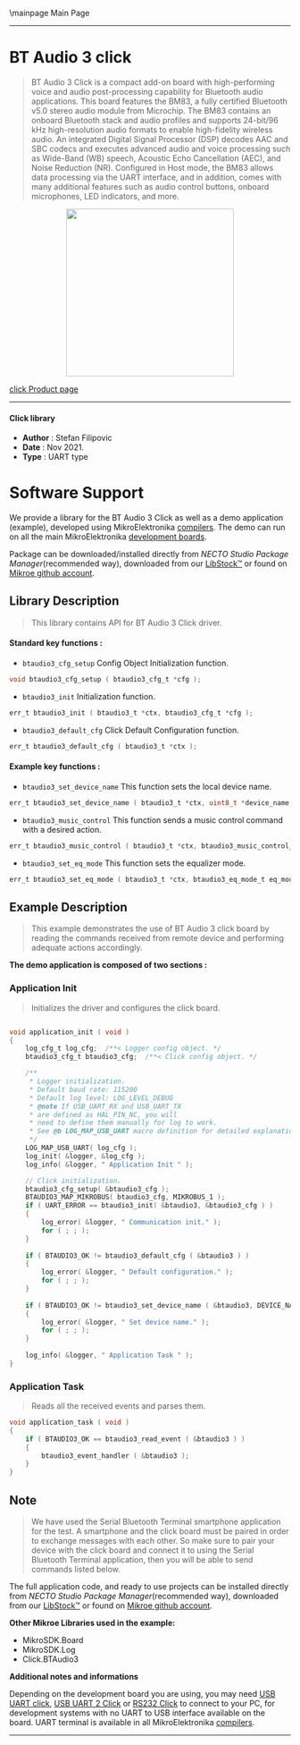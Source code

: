 \mainpage Main Page

---
# BT Audio 3 click

> BT Audio 3 Click is a compact add-on board with high-performing voice and audio post-processing capability for Bluetooth audio applications. This board features the BM83, a fully certified Bluetooth v5.0 stereo audio module from Microchip. The BM83 contains an onboard Bluetooth stack and audio profiles and supports 24-bit/96 kHz high-resolution audio formats to enable high-fidelity wireless audio. An integrated Digital Signal Processor (DSP) decodes AAC and SBC codecs and executes advanced audio and voice processing such as Wide-Band (WB) speech, Acoustic Echo Cancellation (AEC), and Noise Reduction (NR). Configured in Host mode, the BM83 allows data processing via the UART interface, and in addition, comes with many additional features such as audio control buttons, onboard microphones, LED indicators, and more.

<p align="center">
  <img src="https://download.mikroe.com/images/click_for_ide/btaudio3_click.png" height=300px>
</p>

[click Product page](https://www.mikroe.com/bt-audio-3-click)

---


#### Click library

- **Author**        : Stefan Filipovic
- **Date**          : Nov 2021.
- **Type**          : UART type


# Software Support

We provide a library for the BT Audio 3 Click
as well as a demo application (example), developed using MikroElektronika
[compilers](https://www.mikroe.com/necto-studio).
The demo can run on all the main MikroElektronika [development boards](https://www.mikroe.com/development-boards).

Package can be downloaded/installed directly from *NECTO Studio Package Manager*(recommended way), downloaded from our [LibStock&trade;](https://libstock.mikroe.com) or found on [Mikroe github account](https://github.com/MikroElektronika/mikrosdk_click_v2/tree/master/clicks).

## Library Description

> This library contains API for BT Audio 3 Click driver.

#### Standard key functions :

- `btaudio3_cfg_setup` Config Object Initialization function.
```c
void btaudio3_cfg_setup ( btaudio3_cfg_t *cfg );
```

- `btaudio3_init` Initialization function.
```c
err_t btaudio3_init ( btaudio3_t *ctx, btaudio3_cfg_t *cfg );
```

- `btaudio3_default_cfg` Click Default Configuration function.
```c
err_t btaudio3_default_cfg ( btaudio3_t *ctx );
```

#### Example key functions :

- `btaudio3_set_device_name` This function sets the local device name.
```c
err_t btaudio3_set_device_name ( btaudio3_t *ctx, uint8_t *device_name );
```

- `btaudio3_music_control` This function sends a music control command with a desired action.
```c
err_t btaudio3_music_control ( btaudio3_t *ctx, btaudio3_music_control_t action );
```

- `btaudio3_set_eq_mode` This function sets the equalizer mode.
```c
err_t btaudio3_set_eq_mode ( btaudio3_t *ctx, btaudio3_eq_mode_t eq_mode );
```

## Example Description

> This example demonstrates the use of BT Audio 3 click board by reading the commands received from remote device and performing adequate actions accordingly.

**The demo application is composed of two sections :**

### Application Init

> Initializes the driver and configures the click board.

```c

void application_init ( void )
{
    log_cfg_t log_cfg;  /**< Logger config object. */
    btaudio3_cfg_t btaudio3_cfg;  /**< Click config object. */

    /** 
     * Logger initialization.
     * Default baud rate: 115200
     * Default log level: LOG_LEVEL_DEBUG
     * @note If USB_UART_RX and USB_UART_TX 
     * are defined as HAL_PIN_NC, you will 
     * need to define them manually for log to work. 
     * See @b LOG_MAP_USB_UART macro definition for detailed explanation.
     */
    LOG_MAP_USB_UART( log_cfg );
    log_init( &logger, &log_cfg );
    log_info( &logger, " Application Init " );

    // Click initialization.
    btaudio3_cfg_setup( &btaudio3_cfg );
    BTAUDIO3_MAP_MIKROBUS( btaudio3_cfg, MIKROBUS_1 );
    if ( UART_ERROR == btaudio3_init( &btaudio3, &btaudio3_cfg ) ) 
    {
        log_error( &logger, " Communication init." );
        for ( ; ; );
    }
    
    if ( BTAUDIO3_OK != btaudio3_default_cfg ( &btaudio3 ) )
    {
        log_error( &logger, " Default configuration." );
        for ( ; ; );
    }
    
    if ( BTAUDIO3_OK != btaudio3_set_device_name ( &btaudio3, DEVICE_NAME ) )
    {
        log_error( &logger, " Set device name." );
        for ( ; ; );
    }
    
    log_info( &logger, " Application Task " );
}

```

### Application Task

> Reads all the received events and parses them.

```c
void application_task ( void )
{
    if ( BTAUDIO3_OK == btaudio3_read_event ( &btaudio3 ) ) 
    {
        btaudio3_event_handler ( &btaudio3 );
    }
}
```

## Note

> We have used the Serial Bluetooth Terminal smartphone application for the test. 
A smartphone and the click board must be paired in order to exchange messages
with each other. So make sure to pair your device with the click board and
connect it to using the Serial Bluetooth Terminal application, then you will be able 
to send commands listed below.

The full application code, and ready to use projects can be installed directly from *NECTO Studio Package Manager*(recommended way), downloaded from our [LibStock&trade;](https://libstock.mikroe.com) or found on [Mikroe github account](https://github.com/MikroElektronika/mikrosdk_click_v2/tree/master/clicks).

**Other Mikroe Libraries used in the example:**

- MikroSDK.Board
- MikroSDK.Log
- Click.BTAudio3

**Additional notes and informations**

Depending on the development board you are using, you may need
[USB UART click](https://www.mikroe.com/usb-uart-click),
[USB UART 2 Click](https://www.mikroe.com/usb-uart-2-click) or
[RS232 Click](https://www.mikroe.com/rs232-click) to connect to your PC, for
development systems with no UART to USB interface available on the board. UART
terminal is available in all MikroElektronika
[compilers](https://shop.mikroe.com/compilers).

---
